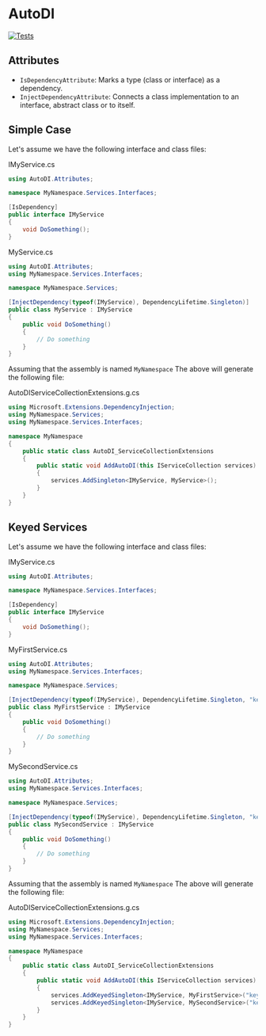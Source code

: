 # AutoDI

[![Tests](https://github.com/andreastdev/AutoDI/actions/workflows/tests.yml/badge.svg)](https://github.com/andreastdev/AutoDI/actions/workflows/tests.yml)

## Attributes

- `IsDependencyAttribute`: Marks a type (class or interface) as a dependency.
- `InjectDependencyAttribute`: Connects a class implementation to an interface, abstract class or to itself.

## Simple Case

Let's assume we have the following interface and class files:

IMyService.cs

```csharp
using AutoDI.Attributes;

namespace MyNamespace.Services.Interfaces;

[IsDependency]
public interface IMyService
{
    void DoSomething();
}
```

MyService.cs

```csharp
using AutoDI.Attributes;
using MyNamespace.Services.Interfaces;

namespace MyNamespace.Services;

[InjectDependency(typeof(IMyService), DependencyLifetime.Singleton)]
public class MyService : IMyService
{
    public void DoSomething()
    {
        // Do something
    }
}
```

Assuming that the assembly is named `MyNamespace` The above will generate the following file:

AutoDIServiceCollectionExtensions.g.cs

```csharp
using Microsoft.Extensions.DependencyInjection;
using MyNamespace.Services;
using MyNamespace.Services.Interfaces;

namespace MyNamespace
{
    public static class AutoDI_ServiceCollectionExtensions
    {
        public static void AddAutoDI(this IServiceCollection services)
        {
            services.AddSingleton<IMyService, MyService>();
        }
    }
}
```

## Keyed Services

Let's assume we have the following interface and class files:

IMyService.cs

```csharp
using AutoDI.Attributes;

namespace MyNamespace.Services.Interfaces;

[IsDependency]
public interface IMyService
{
    void DoSomething();
}
```

MyFirstService.cs

```csharp
using AutoDI.Attributes;
using MyNamespace.Services.Interfaces;

namespace MyNamespace.Services;

[InjectDependency(typeof(IMyService), DependencyLifetime.Singleton, "key1")]
public class MyFirstService : IMyService
{
    public void DoSomething()
    {
        // Do something
    }
}
```

MySecondService.cs

```csharp
using AutoDI.Attributes;
using MyNamespace.Services.Interfaces;

namespace MyNamespace.Services;

[InjectDependency(typeof(IMyService), DependencyLifetime.Singleton, "key2")]
public class MySecondService : IMyService
{
    public void DoSomething()
    {
        // Do something
    }
}
```

Assuming that the assembly is named `MyNamespace` The above will generate the following file:

AutoDIServiceCollectionExtensions.g.cs

```csharp
using Microsoft.Extensions.DependencyInjection;
using MyNamespace.Services;
using MyNamespace.Services.Interfaces;

namespace MyNamespace
{
    public static class AutoDI_ServiceCollectionExtensions
    {
        public static void AddAutoDI(this IServiceCollection services)
        {
            services.AddKeyedSingleton<IMyService, MyFirstService>("key1");
            services.AddKeyedSingleton<IMyService, MySecondService>("key2");
        }
    }
}
```